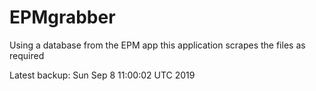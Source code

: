 # EPMgrabber
Using a database from the EPM app this application scrapes the files as required


Latest backup: Sun Sep 8 11:00:02 UTC 2019
